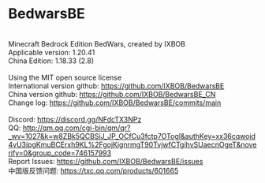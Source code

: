# BedwarsBE

</br>Minecraft Bedrock Edition BedWars, created by IXBOB
</br> Applicable version: 1.20.41
</br> China Edition: 1.18.33 (2.8)
</br>
</br>Using the MIT open source license
</br>International version github: <https://github.com/IXBOB/BedwarsBE>
</br>China version github: <https://github.com/IXBOB/BedwarsBE_CN>
</br>Change log: <https://github.com/IXBOB/BedwarsBE/commits/main>
</br>
</br>Discord: <https://discord.gg/NFdcTX3NPz>
</br>QQ: <http://qm.qq.com/cgi-bin/qm/qr?_wv=1027&k=w8ZBk5QCBSiJ_JP_OCfCu3fctp7OTogI&authKey=xx36cqwojd4vU3ipgKmuBCErxh9KL%2FgojKjgnrmgT90TvjwfCTgihvSUaecnOgeT&noverify=0&group_code=746157993>
</br>Report Issues: <https://github.com/IXBOB/BedwarsBE/issues>
</br>中国版反馈问题: <https://txc.qq.com/products/601665>
